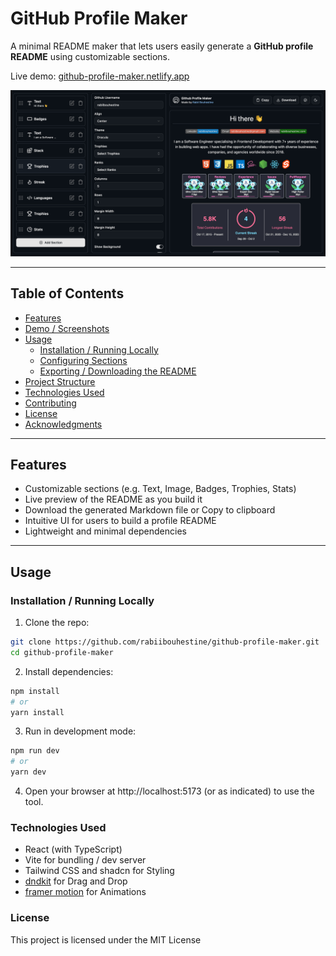 # GitHub Profile Maker

A minimal README maker that lets users easily generate a **GitHub profile README** using customizable sections.

Live demo: [github-profile-maker.netlify.app](https://github-profile-maker.netlify.app)

![](githubprofilemaker.png)

---

## Table of Contents

- [Features](#features)
- [Demo / Screenshots](#demo--screenshots)
- [Usage](#usage)
  - [Installation / Running Locally](#installation--running-locally)
  - [Configuring Sections](#configuring-sections)
  - [Exporting / Downloading the README](#exporting--downloading-the-readme)
- [Project Structure](#project-structure)
- [Technologies Used](#technologies-used)
- [Contributing](#contributing)
- [License](#license)
- [Acknowledgments](#acknowledgments)

---

## Features

- Customizable sections (e.g. Text, Image, Badges, Trophies, Stats)
- Live preview of the README as you build it
- Download the generated Markdown file or Copy to clipboard
- Intuitive UI for users to build a profile README
- Lightweight and minimal dependencies

---

## Usage

### Installation / Running Locally

1. Clone the repo:

```bash
git clone https://github.com/rabiibouhestine/github-profile-maker.git
cd github-profile-maker
```

2. Install dependencies:

```bash
npm install
# or
yarn install
```

3. Run in development mode:

```bash
npm run dev
# or
yarn dev
```

4. Open your browser at http://localhost:5173 (or as indicated) to use the tool.

### Technologies Used

- React (with TypeScript)
- Vite for bundling / dev server
- Tailwind CSS and shadcn for Styling
- [dndkit](https://dndkit.com/) for Drag and Drop
- [framer motion](https://motion.dev/) for Animations

### License

This project is licensed under the MIT License
